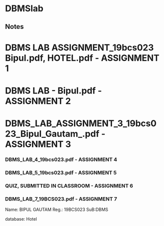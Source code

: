 # DBMSlab

## Notes 

# DBMS LAB ASSIGNMENT_19bcs023 Bipul.pdf, HOTEL.pdf -    **ASSIGNMENT 1**


# DBMS LAB - Bipul.pdf -     **ASSIGNMENT 2**


# DBMS_LAB_ASSIGNMENT_3_19bcs023_Bipul_Gautam_.pdf -     **ASSIGNMENT 3**


### DBMS_LAB_4_19bcs023.pdf -    **ASSIGNMENT 4**


### DBMS_LAB_5_19bcs023.pdf -     **ASSIGNMENT 5**


### QUIZ, SUBMITTED IN CLASSROOM -     **ASSIGNMENT 6**


### DBMS_LAB_7_19BCS023.pdf -    **ASSIGNMENT 7**

Name: BIPUL GAUTAM
Reg.: 19BCS023
SuB:DBMS

database: Hotel           
